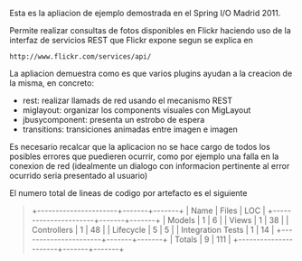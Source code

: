 Esta es la apliacion de ejemplo demostrada en el Spring I/O Madrid 2011.

Permite realizar consultas de fotos disponibles en Flickr haciendo uso
de la interfaz de servicios REST que Flickr expone segun se explica en

    http://www.flickr.com/services/api/

La apliacion demuestra como es que varios plugins ayudan a la creacion
de la misma, en concreto:
- rest: realizar llamads de red usando el mecanismo REST
- miglayout: organizar los components visuales con MigLayout
- jbusycomponent: presenta un estrobo de espera
- transitions: transiciones animadas entre imagen e imagen


Es necesario recalcar que la aplicacion no se hace cargo de todos los
posibles errores que puedieren ocurrir, como por ejemplo una falla en
la conexion de red (idealmente un dialogo con informacion pertinente
al error ocurrido seria presentado al usuario)

El numero total de lineas de codigo por artefacto es el siguiente

>  +----------------------+-------+-------+
>  | Name                 | Files |  LOC  |
>  +----------------------+-------+-------+
>  | Models               |     1 |     6 | 
>  | Views                |     1 |    38 | 
>  | Controllers          |     1 |    48 | 
>  | Lifecycle            |     5 |     5 | 
>  | Integration Tests    |     1 |    14 | 
>  +----------------------+-------+-------+
>  | Totals               |     9 |   111 | 
>  +----------------------+-------+-------+

